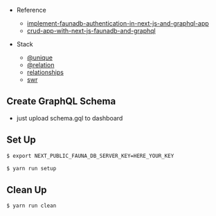 - Reference

  - [implement-faunadb-authentication-in-next-js-and-graphql-app](https://www.kjmczk.dev/blog/implement-faunadb-authentication-in-next-js-and-graphql-app)
  - [crud-app-with-next-js-faunadb-and-graphql](https://www.kjmczk.dev/blog/crud-app-with-next-js-faunadb-and-graphql)

- Stack

  - [@unique](https://docs.fauna.com/fauna/current/api/graphql/directives/d_unique)
  - [@relation](https://docs.fauna.com/fauna/current/api/graphql/directives/d_relation)
  - [relationships](https://docs.fauna.com/fauna/current/api/graphql/relationships)
  - [swr](https://swr.vercel.app/ja)

## Create GraphQL Schema

- just upload schema.gql to dashboard

## Set Up

```bash
$ export NEXT_PUBLIC_FAUNA_DB_SERVER_KEY=HERE_YOUR_KEY

$ yarn run setup
```

## Clean Up

```bash
$ yarn run clean
```
